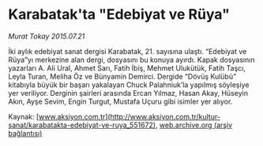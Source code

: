 # Karabatak'ta "Edebiyat ve Rüya"

*Murat Tokay 2015.07.21*

<div class="pNewsDetailMainContent" itemprop="articleBody">
 <p>
  İki aylık edebiyat sanat dergisi Karabatak, 21. sayısına ulaştı. “Edebiyat ve Rüya”yı merkezine alan dergi, dosyasını bu konuya ayırdı. Kapak dosyasının yazarları A. Ali Ural, Ahmet Sarı, Fatih İbiş, Mehmet Ulukütük, Fatih Taşcı, Leyla Turan, Meliha Öz ve Bünyamin Demirci. Dergide “Dövüş Kulübü” kitabıyla büyük bir başarı yakalayan Chuck Palahniuk’la yapılmış söyleşiye yer veriliyor. Derginin şairleri arasında Ercan Yılmaz, Hasan Akay, Hüseyin Akın, Ayşe Sevim, Engin Turgut, Mustafa Uçuru gibi isimler yer alıyor.
 </p>
</div>


Kaynak: [www.aksiyon.com.tr](http://www.aksiyon.com.tr/kultur-sanat/karabatakta-edebiyat-ve-ruya_551672), [web.archive.org (arşiv bağlantısı)](http://web.archive.org/web/20150803053511/http://www.aksiyon.com.tr/kultur-sanat/karabatakta-edebiyat-ve-ruya_551672)
